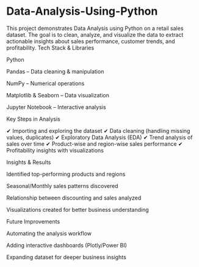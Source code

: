 # Data-Analysis-Using-Python
This project demonstrates Data Analysis using Python on a retail sales dataset. The goal is to clean, analyze, and visualize the data to extract actionable insights about sales performance, customer trends, and profitability.
Tech Stack & Libraries

Python

Pandas – Data cleaning & manipulation

NumPy – Numerical operations

Matplotlib & Seaborn – Data visualization

Jupyter Notebook – Interactive analysis

Key Steps in Analysis

✔ Importing and exploring the dataset
✔ Data cleaning (handling missing values, duplicates)
✔ Exploratory Data Analysis (EDA)
✔ Trend analysis of sales over time
✔ Product-wise and region-wise sales performance
✔ Profitability insights with visualizations

Insights & Results

Identified top-performing products and regions

Seasonal/Monthly sales patterns discovered

Relationship between discounting and sales analyzed

Visualizations created for better business understanding

Future Improvements

Automating the analysis workflow

Adding interactive dashboards (Plotly/Power BI)

Expanding dataset for deeper business insights
